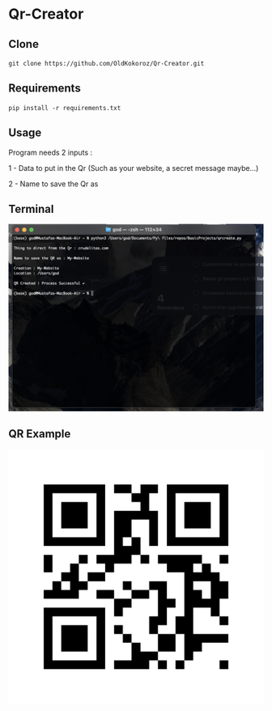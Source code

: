 # Qr-Creator

## Clone

    git clone https://github.com/OldKokoroz/Qr-Creator.git


## Requirements

    pip install -r requirements.txt


## Usage 


Program needs 2 inputs :

1 - Data to put in the Qr (Such as your website, a secret message maybe...)

2 - Name to save the Qr as


## Terminal 

![Usage Example](TermSS.jpeg)


## QR Example
![QR Example](My-Website.jpeg)
